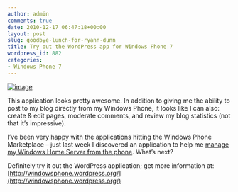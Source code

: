 ```yaml
---
author: admin
comments: true
date: 2010-12-17 06:47:18+00:00
layout: post
slug: goodbye-lunch-for-ryann-dunn
title: Try out the WordPress app for Windows Phone 7
wordpress_id: 882
categories:
- Windows Phone 7
---
```


[![image](https://wadewegner.blob.core.windows.net/wordpress/2010/12/image9.png)](http://windowsphone.wordpress.org/)

 

This application looks pretty awesome. In addition to giving me the ability to post to my blog directly from my Windows Phone, it looks like I can also: create & edit pages, moderate comments, and review my blog statistics (not that it’s impressive).

 

I’ve been very happy with the applications hitting the Windows Phone Marketplace – just last week I discovered an application to help me [manage my Windows Home Server from the phone](http://www.whsphone.com/). What’s next?

 

Definitely try it out the WordPress application; get more information at: [http://windowsphone.wordpress.org/](http://windowsphone.wordpress.org/)
